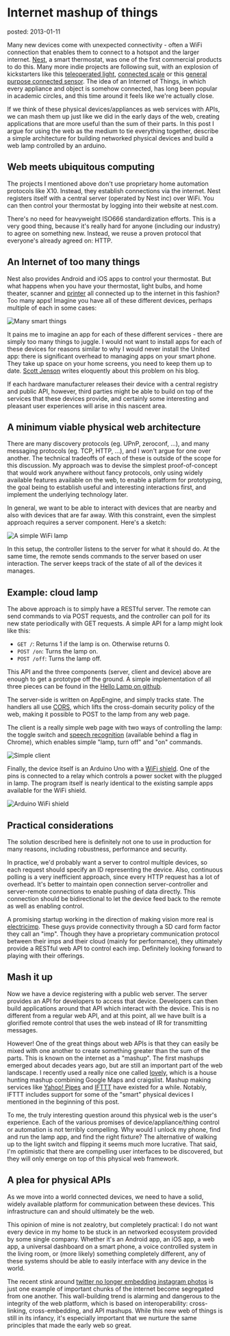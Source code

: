 Internet mashup of things
=========================
posted: 2013-01-11

Many new devices come with unexpected connectivity - often a WiFi
connection that enables them to connect to a hotspot and the larger
internet. [Nest][nest], a smart thermostat, was one of the first
commercial products to do this. Many more indie projects are following
suit, with an explosion of kickstarters like this [teleoperated
light][lifx], [connected scale][withings] or this [general purpose
connected sensor][twine]. The idea of an Internet of Things, in which
every appliance and object is somehow connected, has long been popular
in academic circles, and this time around it feels like we're actually
close.

If we think of these physical devices/appliances as web services with
APIs, we can mash them up just like we did in the early days of the web,
creating applications that are more useful than the sum of their parts.
In this post I argue for using the web as the medium to tie everything
together, describe a simple architecture for building networked physical
devices and build a web lamp controlled by an arduino.

[nest]: http://www.nest.com/
[lifx]: http://www.kickstarter.com/projects/limemouse/lifx-the-light-bulb-reinvented
[twine]: http://supermechanical.com/twine/
[withings]: http://www.withings.com/

<!--more-->

## Web meets ubiquitous computing

The projects I mentioned above don't use proprietary home automation
protocols like X10.  Instead, they establish connections via the
internet. Nest registers itself with a central server (operated by Nest
inc) over WiFi. You can then control your thermostat by logging into
their website at nest.com.

There's no need for heavyweight ISO666 standardization efforts. This is
a very good thing, because it's really hard for anyone (including our
industry) to agree on something new. Instead, we reuse a proven protocol
that everyone's already agreed on: HTTP.


## An Internet of too many things

Nest also provides Android and iOS apps to control your thermostat. But
what happens when you have your thermostat, light bulbs, and home
theater, scanner and [printer][gcp] all connected up to the internet in
this fashion? Too many apps! Imagine you have all of these different
devices, perhaps multiple of each in some cases:

![Many smart things](many-smart-things.png)

It pains me to imagine an app for each of these different services -
there are simply too many things to juggle. I would not want to install
apps for each of these devices for reasons similar to why I would never
install the United app: there is significant overhead to managing apps
on your smart phone. They take up space on your home screens, you need
to keep them up to date. [Scott Jenson][jenson] writes eloquently about
this problem on his blog.

If each hardware manufacturer releases their device with a central
registry and public API, however, third parties might be able to build
on top of the services that these devices provide, and certainly some
interesting and pleasant user experiences will arise in this nascent
area.

[jenson]: http://jenson.org/
[jenson-recent]: http://jenson.org/was-the-internet-just-an-accident/
[gcp]: http://www.google.com/cloudprint/learn/

## A minimum viable physical web architecture

There are many discovery protocols (eg. UPnP, zeroconf, ...), and many
messaging protocols (eg. TCP, HTTP, ...), and I won't argue for one over
another. The technical tradeoffs of each of these is outside of the
scope for this discussion. My approach was to devise the simplest
proof-of-concept that would work anywhere without fancy protocols, only
using widely available features available on the web, to enable a
platform for prototyping, the goal being to establish useful and
interesting interactions first, and implement the underlying technology
later.

In general, we want to be able to interact with devices that are nearby
and also with devices that are far away. With this constraint, even the
simplest approach requires a server component. Here's a sketch:

![A simple WiFi lamp](lamp-arch.png)

In this setup, the controller listens to the server for what it should
do. At the same time, the remote sends commands to the server based on
user interaction. The server keeps track of the state of all of the
devices it manages.

## Example: cloud lamp

The above approach is to simply have a RESTful server. The remote can
send commands to via POST requests, and the controller can poll for its
new state periodically with GET requests. A simple API for a lamp might
look like this:

- `GET /`: Returns 1 if the lamp is on. Otherwise returns 0.
- `POST /on`: Turns the lamp on.
- `POST /off`: Turns the lamp off.

This API and the three components (server, client and device) above are
enough to get a prototype off the ground. A simple implementation of all
three pieces can be found in the [Hello Lamp on github][hello-lamp].

The server-side is written on AppEngine, and simply tracks state. The
handlers all use [CORS][], which lifts the cross-domain security policy
of the web, making it possible to POST to the lamp from any web page. 

The client is a really simple web page with two ways of controlling the
lamp: the toggle switch and [speech recognition][webspeech] (available
behind a flag in Chrome), which enables simple "lamp, turn off" and "on"
commands.

![Simple client](client.png)

Finally, the device itself is an Arduino Uno with a [WiFi
shield][shield]. One of the pins is connected to a relay which controls
a power socket with the plugged in lamp. The program itself is nearly
identical to the existing sample apps available for the WiFi shield.

![Arduino WiFi shield](arduino.png)

[CORS]: http://en.wikipedia.org/wiki/Cross-origin_resource_sharing
[webspeech]: https://dvcs.w3.org/hg/speech-api/raw-file/tip/speechapi.html
[hello-lamp]: http://github.com/borismus/hello-lamp
[shield]: http://arduino.cc/blog/2012/08/16/the-arduino-wifi-shield-is-now-available/


## Practical considerations

The solution described here is definitely not one to use in production
for many reasons, including robustness, performance and security.

In practice, we'd probably want a server to control multiple devices, so
each request should specify an ID representing the device. Also,
continuous polling is a very inefficient approach, since every HTTP
request has a lot of overhead. It's better to maintain open connection
server-controller and server-remote connections to enable pushing of
data directly. This connection should be bidirectional to let the device
feed back to the remote as well as enabling control.

A promising startup working in the direction of making vision more real
is [electricimp](http://electricimp.com). These guys provide
connectivity through a SD card form factor they call an "imp". Though
they have a proprietary communication protocol between their imps and
their cloud (mainly for performance), they ultimately provide a RESTful
web API to control each imp. Definitely looking forward to playing with
their offerings.

## Mash it up

Now we have a device registering with a public web server. The server
provides an API for developers to access that device. Developers can
then build applications around that API which interact with the device.
This is no different from a regular web API, and at this point, all we
have built is a glorified remote control that uses the web instead of IR
for transmitting messages.

However! One of the great things about web APIs is that they can easily
be mixed with one another to create something greater than the sum of
the parts. This is known on the internet as a "mashup". The first
mashups emerged about decades years ago, but are still an important part
of the web landscape. I recently used a really nice one called
[lovely][], which is a house hunting mashup combining Google Maps and
craigslist. Mashup making services like [Yahoo! Pipes][pipes] and
[IFTTT][ifttt] have existed for a while. Notably, IFTTT includes support
for some of the "smart" physical devices I mentioned in the beginning of
this post.

To me, the truly interesting question around this physical web is the
user's experience. Each of the various promises of
device/appliance/thing control or automation is not terribly compelling.
Why would I unlock my phone, find and run the lamp app, and find the
right fixture? The alternative of walking up to the light switch and
flipping it seems much more lucrative. That said, I'm optimistic that
there are compelling user interfaces to be discovered, but they will
only emerge on top of this physical web framework.

[pipes]: http://pipes.yahoo.com/pipes/
[lovely]: http://livelovely.com/
[ifttt]: https://ifttt.com/

## A plea for physical APIs

As we move into a world connected devices, we need to have a solid,
widely available platform for communication between these devices. This
infrastructure can and should ultimately be the web.

This opinion of mine is not zealotry, but completely practical: I do not
want every device in my home to be stuck in an networked ecosystem
provided by some single company. Whether it's an Android app, an iOS
app, a web app, a universal dashboard on a smart phone, a voice
controlled system in the living room, or (more likely) something
completely different, any of these systems should be able to easily
interface with any device in the world.

The recent stink around [twitter no longer embedding instagram
photos][disconnected] is just one example of important chunks of the
internet become segregated from one another. This wall-building trend is
alarming and dangerous to the integrity of the web platform, which is
based on interoperability: cross-linking, cross-embedding, and API
mashups. While this new web of things is still in its infancy, it's
especially important that we nurture the same principles that made the
early web so great.


[disconnected]: http://www.technologyreview.com/view/508666/twitter-instagram-and-the-internet-of-disconnected-things/
